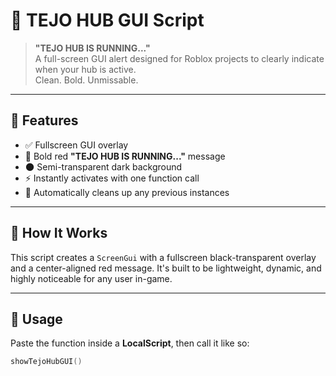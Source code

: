 # 🔴 TEJO HUB GUI Script

> **"TEJO HUB IS RUNNING..."**  
> A full-screen GUI alert designed for Roblox projects to clearly indicate when your hub is active.  
> Clean. Bold. Unmissable.

---

## 📌 Features

- ✅ Fullscreen GUI overlay  
- 🎯 Bold red **"TEJO HUB IS RUNNING..."** message  
- 🌑 Semi-transparent dark background  
- ⚡ Instantly activates with one function call  
- 🧼 Automatically cleans up any previous instances

---

## 🧠 How It Works

This script creates a `ScreenGui` with a fullscreen black-transparent overlay and a center-aligned red message. It's built to be lightweight, dynamic, and highly noticeable for any user in-game.

---

## 🧪 Usage

Paste the function inside a **LocalScript**, then call it like so:

```lua
showTejoHubGUI()
